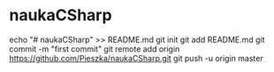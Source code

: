 # naukaCSharp
echo "# naukaCSharp" >> README.md
git init
git add README.md
git commit -m "first commit"
git remote add origin https://github.com/Pieszka/naukaCSharp.git
git push -u origin master
